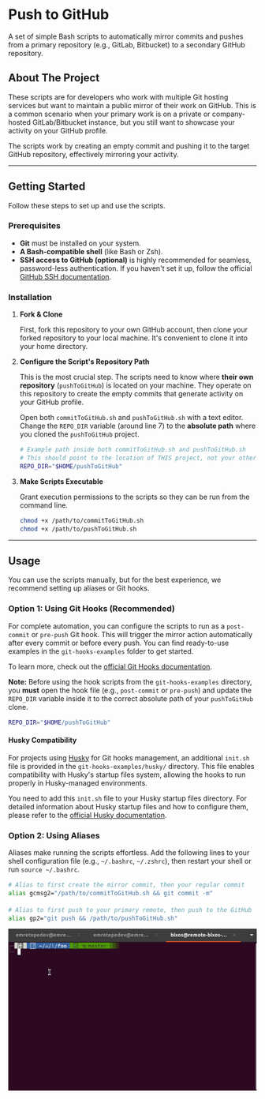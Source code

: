 # Push to GitHub

A set of simple Bash scripts to automatically mirror commits and pushes from a primary repository (e.g., GitLab, Bitbucket) to a secondary GitHub repository.

## About The Project

These scripts are for developers who work with multiple Git hosting services but want to maintain a public mirror of their work on GitHub. This is a common scenario when your primary work is on a private or company-hosted GitLab/Bitbucket instance, but you still want to showcase your activity on your GitHub profile.

The scripts work by creating an empty commit and pushing it to the target GitHub repository, effectively mirroring your activity.

---

## Getting Started

Follow these steps to set up and use the scripts.

### Prerequisites

- **Git** must be installed on your system.
- **A Bash-compatible shell** (like Bash or Zsh).
- **SSH access to GitHub (optional)** is highly recommended for seamless, password-less authentication. If you haven't set it up, follow the official [GitHub SSH documentation](https://docs.github.com/en/authentication/connecting-to-github-with-ssh).

### Installation

1.  **Fork & Clone**

    First, fork this repository to your own GitHub account, then clone your forked repository to your local machine. It's convenient to clone it into your home directory.

2.  **Configure the Script's Repository Path**

    This is the most crucial step. The scripts need to know where **their own repository** (`pushToGitHub`) is located on your machine. They operate on this repository to create the empty commits that generate activity on your GitHub profile.

    Open both `commitToGitHub.sh` and `pushToGitHub.sh` with a text editor. Change the `REPO_DIR` variable (around line 7) to the **absolute path** where you cloned the `pushToGitHub` project.

    ```bash
    # Example path inside both commitToGitHub.sh and pushToGitHub.sh
    # This should point to the location of THIS project, not your other projects.
    REPO_DIR="$HOME/pushToGitHub"
    ```

3.  **Make Scripts Executable**

    Grant execution permissions to the scripts so they can be run from the command line.

    ```bash
    chmod +x /path/to/commitToGitHub.sh
    chmod +x /path/to/pushToGitHub.sh
    ```

---

## Usage

You can use the scripts manually, but for the best experience, we recommend setting up aliases or Git hooks.

### Option 1: Using Git Hooks (Recommended)

For complete automation, you can configure the scripts to run as a `post-commit` or `pre-push` Git hook. This will trigger the mirror action automatically after every commit or before every push. You can find ready-to-use examples in the `git-hooks-examples` folder to get started.

To learn more, check out the [official Git Hooks documentation](https://git-scm.com/book/en/v2/Customizing-Git-Git-Hooks).

**Note:** Before using the hook scripts from the `git-hooks-examples` directory, you **must** open the hook file (e.g., `post-commit` or `pre-push`) and update the `REPO_DIR` variable inside it to the correct absolute path of your `pushToGitHub` clone.

```bash
REPO_DIR="$HOME/pushToGitHub"
```

#### Husky Compatibility

For projects using [Husky](https://typicode.github.io/husky/) for Git hooks management, an additional `init.sh` file is provided in the `git-hooks-examples/husky/` directory. This file enables compatibility with Husky's startup files system, allowing the hooks to run properly in Husky-managed environments.

You need to add this `init.sh` file to your Husky startup files directory. For detailed information about Husky startup files and how to configure them, please refer to the [official Husky documentation](https://typicode.github.io/husky/how-to.html#startup-files).

### Option 2: Using Aliases

Aliases make running the scripts effortless. Add the following lines to your shell configuration file (e.g., `~/.bashrc`, `~/.zshrc`), then restart your shell or run `source ~/.bashrc`.

```bash
# Alias to first create the mirror commit, then your regular commit
alias gcmsg2="/path/to/commitToGitHub.sh && git commit -m"

# Alias to first push to your primary remote, then push to the GitHub
alias gp2="git push && /path/to/pushToGitHub.sh"
```

![tutorial](tutorial.gif)
